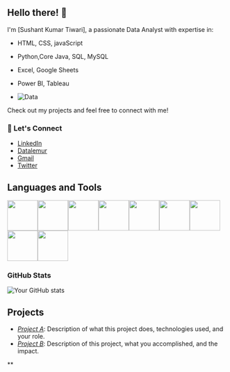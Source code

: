 ## Hello there! 👋
I'm [Sushant Kumar Tiwari], a passionate Data Analyst with expertise in:
- HTML, CSS, javaScript
- Python,Core Java, SQL, MySQL
- Excel, Google Sheets
- Power BI, Tableau

-  ![Data](https://media.giphy.com/media/f3iwJFOVOwuy7K6FFw/giphy.gif)

Check out my projects and feel free to connect with me!

### 💬 Let's Connect
- [LinkedIn](https://www.linkedin.com/in/sushanttiwari200)
- [Datalemur](https://datalemur.com/your-profile)
- [Gmail](mailto:sushanttiwari200@gmail.com)
- [Twitter](https://x.com/Vibhavkhare03?t=MK_gtpx0LQ1xCUp2CtvgfA&s=09)

## Languages and Tools
<img src="https://img.shields.io/badge/HTML-F16524?style=for-the-badge&logo=html5&logoColor=white" height="70"><img
src="https://img.shields.io/badge/CSS-1572B6?style=for-the-badge&logo=css3&logoColor=white" height="70"><img
src="https://img.shields.io/badge/Java-ED8B00?style=for-the-badge&logo=java&logoColor=white" height="70"><img
src="https://img.shields.io/badge/Python-3776AB?style=for-the-badge&logo=python&logoColor=white" height="70"><img src="https://img.shields.io/badge/SQL-4479A1?style=for-the-badge&logo=sqlite&logoColor=white" height="70"><img
src="https://img.shields.io/badge/Power%20BI-F2C811?style=for-the-badge&logo=power-bi&logoColor=white" height="70"><img
src="https://img.shields.io/badge/Tableau-E97627?style=for-the-badge&logo=tableau&logoColor=white" height="70"><img src="https://img.shields.io/badge/Excel-217346?style=for-the-badge&logo=excel&logoColor=white" height="70"><img
src="https://img.shields.io/badge/Google%20Sheets-34A853?style=for-the-badge&logo=google-sheets&logoColor=white" height="70">







### GitHub Stats
![Your GitHub stats](https://github-readme-stats.vercel.app/api?username=Sushant-999&show_icons=true&theme=radical)
## Projects
- *[Project A](link)*: Description of what this project does, technologies used, and your role.
- *[Project B](link)*: Description of this project, what you accomplished, and the impact.


**
<!---
Sushant-999/Sushant-999 is a ✨ special ✨ repository because its README.md (this file) appears on your GitHub profile.
You can click the Preview link to take a look at your changes.
--->
##


